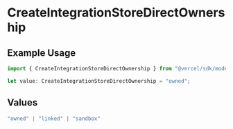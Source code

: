 # CreateIntegrationStoreDirectOwnership

## Example Usage

```typescript
import { CreateIntegrationStoreDirectOwnership } from "@vercel/sdk/models/createintegrationstoredirectop.js";

let value: CreateIntegrationStoreDirectOwnership = "owned";
```

## Values

```typescript
"owned" | "linked" | "sandbox"
```